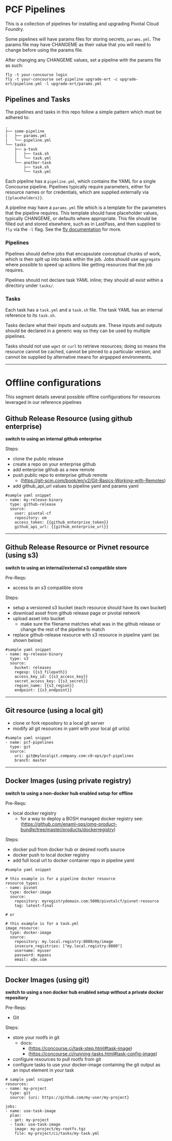 # PCF Pipelines

This is a collection of pipelines for installing and upgrading Pivotal Cloud Foundry.

Some pipelines will have params files for storing secrets, `params.yml`. The
params file may have CHANGEME as their value that you will need to change
before using the params file.

After changing any CHANGEME values, set a pipeline with the params file as such:

```
fly -t your-concourse login
fly -t your-concourse set-pipeline upgrade-ert -c upgrade-ert/pipeline.yml -l upgrade-ert/params.yml
```

## Pipelines and Tasks

The pipelines and tasks in this repo follow a simple pattern which must be adhered to:

```
.
├── some-pipeline
|   ├── params.yml
|   └── pipeline.yml
└── tasks
    ├── a-task
    │   ├── task.sh
    │   └── task.yml
    └── another-task
        ├── task.sh
        └── task.yml
```

Each pipeline has a `pipeline.yml`, which contains the YAML for a single
Concourse pipeline. Pipelines typically require parameters, either for resource
names or for credentials, which are supplied externally via `{{placeholders}}`.

A pipeline may have a `params.yml` file which is a template for the parameters
that the pipeline requires. This template should have placeholder values,
typically CHANGEME, or defaults where appropriate. This file should be filled
out and stored elsewhere, such as in LastPass, and then supplied to `fly` via
the `-l` flag. See the
[fly documentation](http://concourse.ci/fly-set-pipeline.html) for more.

### Pipelines

Pipelines should define jobs that encapsulate conceptual chunks of work, which
is then split up into tasks within the job. Jobs should use `aggregate` where
possible to speed up actions like getting resources that the job requires.

Pipelines should not declare task YAML inline; they should all exist within a
directory under `tasks/`.

### Tasks

Each task has a `task.yml` and a `task.sh` file. The task YAML has an internal
reference to its `task.sh`.

Tasks declare what their inputs and outputs are. These inputs and outputs
should be declared in a generic way so they can be used by multiple pipelines.

Tasks should not use `wget` or `curl` to retrieve resources; doing so means the
resource cannot be cached, cannot be pinned to a particular version, and cannot
be supplied by alternative means for airgapped environments.

---

# Offline configurations

This segment details several possible offline configurations for resources leveraged in our reference pipelines

## Github Release Resource (using github enterprise)
**switch to using an internal github enterprise**

Steps:
- clone the public release
- create a repo on your enterprise github
- add enterprise github as a new remote
- push public repo to enterprise github remote
	- (https://git-scm.com/book/en/v2/Git-Basics-Working-with-Remotes)
- add github_api_url values to pipeline yaml and params yaml

```
#sample yaml snippet
- name: my-release-binary 
  type: github-release
  source:
    user: pivotal-cf
    repository: om
    access_token: {{github_enterprise_token}}
    github_api_url: {{github_enterprise_url}}

```

---


## Github Release Resource or Pivnet resource (using s3)
**switch to using an internal/external s3 compatible store**

Pre-Reqs:
- access to an s3 compatible store

Steps:
- setup a versioned s3 bucket (each resource should have its own bucket)
- download asset from github release page or pivotal network
- upload asset into bucket 
  - make sure the filename matches what was in the github release or change the rest of the pipeline to match
- replace github-release resource with s3 resource in pipeline yaml (as shown below)

```
#sample yaml snippet
- name: my-release-binary
  type: s3
  source: 
    bucket: releases
    regexp: {{s3_filepath}}
    access_key_id: {{s3_access_key}}
    secret_access_key: {{s3_secret}}
    region_name: {{s3_region}}
    endpoint: {{s3_endpoint}}
```

---

## Git resource (using a local git)
- clone or fork repository to a local git server
- modify all git resources in yaml with your local git uri(s)

``` 
#sample yaml snippet
- name: pcf-pipelines
  type: git
  source:
    uri: git@mylocalgit.company.com:c0-ops/pcf-pipelines
    branch: master
```

---

## Docker Images (using private registry)
**switch to using a non-docker hub enabled setup for offline**

Pre-Reqs:
- local docker registry
  - for a way to deploy a BOSH managed docker registry see:
    (https://github.com/enaml-ops/omg-product-bundle/tree/master/products/dockerregistry)

Steps:
- docker pull from docker hub or desired rootfs source
- docker push to local docker registry
- add full local url to docker container repo in pipeline yaml

```
#sample yaml snippet

# this example is for a pipeline docker resource
resource_types:
- name: pivnet
  type: docker-image
  source:
    repository: myregistrydomain.com:5000/pivotalcf/pivnet-resource
    tag: latest-final

# or

# this example is for a task.yml
image_resource:
  type: docker-image
  source:
    repository: my.local.registry:8080/my/image
    insecure_registries: ["my.local.registry:8080"]
    username: myuser
    password: mypass
    email: x@x.com
```

---

## Docker Images (using git)
**switch to using a non docker hub enabled setup without a private docker
repository**

Pre-Reqs:
- Git

Steps:
- store your rootfs in git 
  - docs: 
    - (https://concourse.ci/task-step.html#task-image)
    - (https://concourse.ci/running-tasks.html#task-config-image)
- configure resources to pull rootfs from git 
- configure tasks to use your docker-image containing the git output as an input
  element in your task

```
# sample yaml snippet
resources:
- name: my-project
  type: git
  source: {uri: https://github.com/my-user/my-project}

jobs:
- name: use-task-image
  plan:
  - get: my-project
  - task: use-task-image
    image: my-project/my-rootfs.tgz 
    file: my-project/ci/tasks/my-task.yml
```
